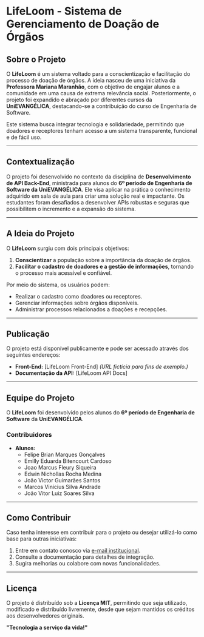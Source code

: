 # **LifeLoom - Sistema de Gerenciamento de Doação de Órgãos**

## **Sobre o Projeto**

O **LifeLoom** é um sistema voltado para a conscientização e facilitação do processo de doação de órgãos. A ideia nasceu de uma iniciativa da **Professora Mariana Maranhão**, com o objetivo de engajar alunos e a comunidade em uma causa de extrema relevância social. Posteriormente, o projeto foi expandido e abraçado por diferentes cursos da **UniEVANGÉLICA**, destacando-se a contribuição do curso de Engenharia de Software.

Este sistema busca integrar tecnologia e solidariedade, permitindo que doadores e receptores tenham acesso a um sistema transparente, funcional e de fácil uso.

---

## **Contextualização**

O projeto foi desenvolvido no contexto da disciplina de **Desenvolvimento de API Back-End**, ministrada para alunos do **6º período de Engenharia de Software da UniEVANGÉLICA**. Ele visa aplicar na prática o conhecimento adquirido em sala de aula para criar uma solução real e impactante. Os estudantes foram desafiados a desenvolver APIs robustas e seguras que possibilitem o incremento e a expansão do sistema.

---

## **A Ideia do Projeto**

O **LifeLoom** surgiu com dois principais objetivos:
1. **Conscientizar** a população sobre a importância da doação de órgãos.
2. **Facilitar o cadastro de doadores e a gestão de informações**, tornando o processo mais acessível e confiável.

Por meio do sistema, os usuários podem:
- Realizar o cadastro como doadores ou receptores.
- Gerenciar informações sobre órgãos disponíveis.
- Administrar processos relacionados a doações e recepções.

---

## **Publicação**

O projeto está disponível publicamente e pode ser acessado através dos seguintes endereços:

- **Front-End:** [LifeLoom Front-End]
  *(URL fictícia para fins de exemplo.)*
- **Documentação da API:** [LifeLoom API Docs]

---

## **Equipe do Projeto**

O **LifeLoom** foi desenvolvido pelos alunos do **6º período de Engenharia de Software** da **UniEVANGÉLICA**.

### **Contribuidores**

- **Alunos:**
  - Felipe Brian Marques Gonçalves	
  - Emilly Eduarda Bitencourt Cardoso	
  - Joao Marcus Fleury Siqueira	
  - Edwin Nichollas Rocha Medina	
  - João Victor Guimarães Santos	
  - Marcos Vinicius Silva Andrade	
  - João Vitor Luiz Soares Silva


---

## **Como Contribuir**

Caso tenha interesse em contribuir para o projeto ou desejar utilizá-lo como base para outras iniciativas:
1. Entre em contato conosco via [e-mail institucional](mailto:joao.santos@aluno.unievangelica.edu.br).
2. Consulte a documentação para detalhes de integração.
3. Sugira melhorias ou colabore com novas funcionalidades.
---

## **Licença**

O projeto é distribuído sob a **Licença MIT**, permitindo que seja utilizado, modificado e distribuído livremente, desde que sejam mantidos os créditos aos desenvolvedores originais.

**"Tecnologia a serviço da vida!"**
